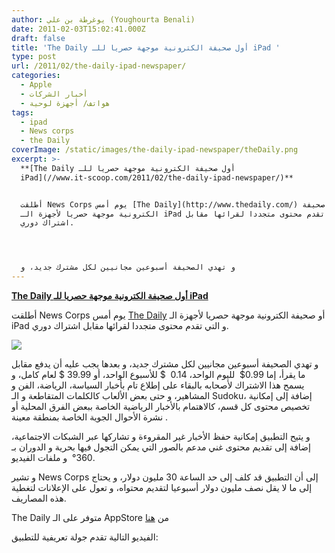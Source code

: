 ```yaml
---
author: يوغرطة بن علي (Youghourta Benali)
date: 2011-02-03T15:02:41.000Z
draft: false
title: 'The Daily أول صحيفة الكترونية موجهة حصريا للـ iPad '
type: post
url: /2011/02/the-daily-ipad-newspaper/
categories:
  - Apple
  - أخبار الشركات
  - هواتف/ أجهزة لوحية
tags:
  - ipad
  - News corps
  - the Daily
coverImage: /static/images/the-daily-ipad-newspaper/theDaily.png
excerpt: >-
  **[The Daily أول صحيفة الكترونية موجهة حصريا للـ
  iPad](//www.it-scoop.com/2011/02/the-daily-ipad-newspaper/)**


  أطلقت News Corps يوم أمس [The Daily](http://www.thedaily.com/) أو صحيفة
  الكترونية موجهة حصريا لأجهزة الـ iPad و التي تقدم محتوى متجددا لقرائها مقابل
  اشتراك دوري.




  و تهدي الصحيفة أسبوعين مجانيين لكل مشترك جديد، و
---
```

**[The Daily أول صحيفة الكترونية موجهة حصريا للـ iPad](//www.it-scoop.com/2011/02/the-daily-ipad-newspaper/)**

أطلقت News Corps يوم أمس [The Daily](http://www.thedaily.com/) أو صحيفة الكترونية موجهة حصريا لأجهزة الـ iPad و التي تقدم محتوى متجددا لقرائها مقابل اشتراك دوري.

![](/static/images/the-daily-ipad-newspaper/theDaily.png)

و تهدي الصحيفة أسبوعين مجانيين لكل مشترك جديد، و بعدها يجب عليه أن يدفع مقابل ما يقرأ، إما 0.99$  لليوم الواحد، 0.14  $ للأسبوع الواحد، أو 39.99 $ لعام كامل، و يسمح هذا الاشتراك لأصحابه بالبقاء على إطلاع تام بأخبار السياسة، الرياضة، الفن و المشاهير، و حتى بعض الألعاب كالكلمات المتقاطعة و الـ Sudoku، إضافة إلى إمكانية تخصيص محتوى كل قسم، كالاهتمام بالأخبار الرياضية الخاصة ببعض الفرق المحلية أو نشرة الأحوال الجوية الخاصة بمنطقة معينة .

و يتيح التطبيق إمكانية حفظ الأخبار غير المقروءة و تشاركها عبر الشبكات الاجتماعية، إضافة إلى تقديم محتوى غني مدعم بالصور التي يمكن التجول فيها بحرية و الدوران بـ 360°  و ملفات الفيديو.

و تشير News Corps إلى أن التطبيق قد كلف إلى حد الساعة 30 مليون دولار، و يحتاج إلى ما لا يقل نصف مليون دولار أسبوعيا لتقديم محتواه، و تعول على الإعلانات لتغطية هذه المصاريف.

The Daily متوفر على الـ AppStore من [هنا](http://www.itunes.com/apps/thedaily)

الفيديو التالية تقدم جولة تعريفية للتطبيق:
